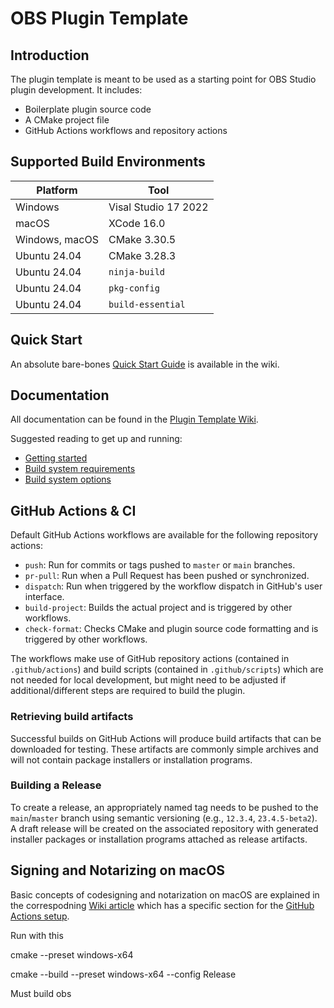 # OBS Plugin Template

## Introduction

The plugin template is meant to be used as a starting point for OBS Studio plugin development. It includes:

- Boilerplate plugin source code
- A CMake project file
- GitHub Actions workflows and repository actions

## Supported Build Environments

| Platform       | Tool                 |
| -------------- | -------------------- |
| Windows        | Visal Studio 17 2022 |
| macOS          | XCode 16.0           |
| Windows, macOS | CMake 3.30.5         |
| Ubuntu 24.04   | CMake 3.28.3         |
| Ubuntu 24.04   | `ninja-build`        |
| Ubuntu 24.04   | `pkg-config`         |
| Ubuntu 24.04   | `build-essential`    |

## Quick Start

An absolute bare-bones [Quick Start Guide](https://github.com/obsproject/obs-plugintemplate/wiki/Quick-Start-Guide) is available in the wiki.

## Documentation

All documentation can be found in the [Plugin Template Wiki](https://github.com/obsproject/obs-plugintemplate/wiki).

Suggested reading to get up and running:

- [Getting started](https://github.com/obsproject/obs-plugintemplate/wiki/Getting-Started)
- [Build system requirements](https://github.com/obsproject/obs-plugintemplate/wiki/Build-System-Requirements)
- [Build system options](https://github.com/obsproject/obs-plugintemplate/wiki/CMake-Build-System-Options)

## GitHub Actions & CI

Default GitHub Actions workflows are available for the following repository actions:

- `push`: Run for commits or tags pushed to `master` or `main` branches.
- `pr-pull`: Run when a Pull Request has been pushed or synchronized.
- `dispatch`: Run when triggered by the workflow dispatch in GitHub's user interface.
- `build-project`: Builds the actual project and is triggered by other workflows.
- `check-format`: Checks CMake and plugin source code formatting and is triggered by other workflows.

The workflows make use of GitHub repository actions (contained in `.github/actions`) and build scripts (contained in `.github/scripts`) which are not needed for local development, but might need to be adjusted if additional/different steps are required to build the plugin.

### Retrieving build artifacts

Successful builds on GitHub Actions will produce build artifacts that can be downloaded for testing. These artifacts are commonly simple archives and will not contain package installers or installation programs.

### Building a Release

To create a release, an appropriately named tag needs to be pushed to the `main`/`master` branch using semantic versioning (e.g., `12.3.4`, `23.4.5-beta2`). A draft release will be created on the associated repository with generated installer packages or installation programs attached as release artifacts.

## Signing and Notarizing on macOS

Basic concepts of codesigning and notarization on macOS are explained in the correspodning [Wiki article](https://github.com/obsproject/obs-plugintemplate/wiki/Codesigning-On-macOS) which has a specific section for the [GitHub Actions setup](https://github.com/obsproject/obs-plugintemplate/wiki/Codesigning-On-macOS#setting-up-code-signing-for-github-actions).

Run with this

<!--
cmake --preset windows-x64 -DENABLE_FRONTEND_API=ON

cmake --build --preset windows-x64 --config Release
cmake --build --preset windows-x64 --config Release

cmake -S . -B build_x64 -A x64 -DENABLE_FRONTEND_API=ON

cmake --build --preset windows-x64 -DENABLE_FRONTEND_API=ON

cmake --preset windows-x64 -DENABLE_FRONTEND_API=ON

cmake --preset windows-x64 -DENABLE_FRONTEND_API=ON -->

cmake --preset windows-x64

cmake --build --preset windows-x64 --config Release

Must build obs
